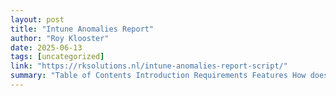 ```yaml
---
layout: post
title: "Intune Anomalies Report"
author: "Roy Klooster"
date: 2025-06-13
tags: [uncategorized]
link: "https://rksolutions.nl/intune-anomalies-report-script/"
summary: "Table of Contents Introduction Requirements Features How does it work? Interactive Authentication Client Secret Authentication Certificate Authentication Access Token Authentication Managed Identit..."
---
```

